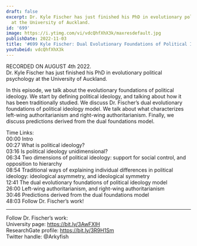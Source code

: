 ```yaml
---
draft: false
excerpt: Dr. Kyle Fischer has just finished his PhD in evolutionary political psychology
  at the University of Auckland.
id: '699'
image: https://i.ytimg.com/vi/vdcQhfXhX3k/maxresdefault.jpg
publishDate: 2022-11-03
title: '#699 Kyle Fischer: Dual Evolutionary Foundations of Political Ideology'
youtubeid: vdcQhfXhX3k
---
```

<div class="timelinks">

RECORDED ON AUGUST 4th 2022.  
Dr. Kyle Fischer has just finished his PhD in evolutionary political psychology at the University of Auckland.

In this episode, we talk about the evolutionary foundations of political ideology. We start by defining political ideology, and talking about how it has been traditionally studied. We discuss Dr. Fischer’s dual evolutionary foundations of political ideology model. We talk about what characterizes left-wing authoritarianism and right-wing authoritarianism. Finally, we discuss predictions derived from the dual foundations model.

Time Links:  
<time>00:00</time> Intro  
<time>00:27</time> What is political ideology?  
<time>03:16</time> Is political ideology unidimensional?  
<time>06:34</time> Two dimensions of political ideology: support for social control, and opposition to hierarchy  
<time>08:54</time> Traditional ways of explaining individual differences in political ideology: ideological asymmetry, and ideological symmetry  
<time>12:41</time> The dual evolutionary foundations of political ideology model  
<time>26:00</time> Left-wing authoritarianism, and right-wing authoritarianism  
<time>30:46</time> Predictions derived from the dual foundations model  
<time>48:03</time> Follow Dr. Fischer’s work!

---

Follow Dr. Fischer’s work:  
University page: https://bit.ly/3AwFXlH  
ResearchGate profile: https://bit.ly/3R9H1Sm  
Twitter handle: @Arkyfish
</div>

